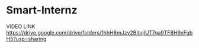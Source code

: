 # Smart-Internz
VIDEO LINK
https://drive.google.com/drive/folders/1hhH8mJzv2BitojIUT7qa9TF8H9xFgbH5?usp=sharing
